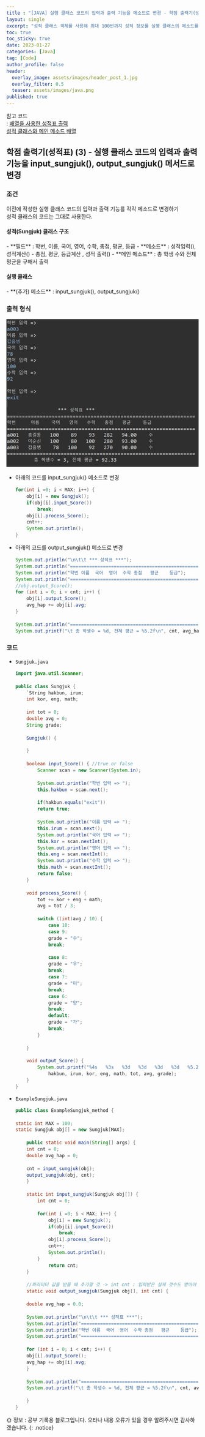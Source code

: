 ```yaml
---
title : "[JAVA] 실행 클래스 코드의 입력과 출력 기능을 메소드로 변경 - 학점 출력기(성적표) (3)"
layout: single
excerpt: "성적 클래스 객체를 사용해 최대 100번까지 성적 정보를 실행 클래스의 메소드를 사용해 배열로 입력받아 출력한다."
toc: true
toc_sticky: true
date: 2023-01-27
categories: [Java]
tag: [Code]
author_profile: false
header:
  overlay_image: assets/images/header_post_1.jpg
  overlay_filter: 0.5 
  teaser: assets/images/java.png
published: true
---
```


참고 코드  
: [배열을 사용한 성적표 출력](../0112_1)  
[성적 클래스와 메인 메소드 배열](../0116_2)

## 학점 출력기(성적표) (3) - 실행 클래스 코드의 입력과 출력 기능을 input_sungjuk(), output_sungjuk() 메서드로 변경

### 조건
이전에 작성한 실행 클래스 코드의 입력과 출력 기능를 각각 메소드로 변경하기  
성적 클래스의 코드는 그대로 사용한다.

<h4>성적(Sungjuk)  클래스 구조</h4>  
- **필드** : 학번, 이름, 국어, 영어, 수학, 총점, 평균, 등급  
- **메소드** : 성적입력(), 성적계산() - 총점, 평균, 등급계산 , 성적 출력()  
- **메인 메소드** : 총 학생 수와 전체 평균을 구해서 출력  

<h4>실행 클래스</h4>  
- **(추가) 메소드** : input_sungjuk(), output_sungjuk()  


### 출력 형식  

<img src="/images/2023-01-27-code/Sungjuk_3.png">  

- 아래의 코드를 input_sungjuk() 메소드로 변경

    ```java
    for(int i =0; i < MAX; i++) {
        obj[i] = new Sungjuk();
        if(obj[i].input_Score())
            break;
        obj[i].process_Score();
        cnt++;
        System.out.println();
    }
    ```

- 아래의 코드를 output_sungjuk() 메소드로 변경  

    ```java
    System.out.println("\n\t\t *** 성적표 ***");
    System.out.println("===============================================================");
    System.out.println("학번 이름  국어  영어  수학 총점   평균    등급");
    System.out.println("===============================================================");
    //obj.output_Score();
    for (int i = 0; i < cnt; i++) {
        obj[i].output_Score();
        avg_hap += obj[i].avg;
    }
    
    System.out.println("===============================================================");
    System.out.printf("\t 총 학생수 = %d, 전체 평균 = %5.2f\n", cnt, avg_hap / cnt);
    ```

### 코드  

- `Sungjuk.java`  
    ```java
    import java.util.Scanner;

    public class Sungjuk {
        `String hakbun, irum;
        int kor, eng, math;
        
        int tot = 0;
        double avg = 0;
        String grade;
        
        Sungjuk() {
        
        }
        
        boolean input_Score() { //true or false
            Scanner scan = new Scanner(System.in);
            
            System.out.println("학번 입력 => ");
            this.hakbun = scan.next();
            
            if(hakbun.equals("exit"))
            return true;
            
            System.out.println("이름 입력 => ");
            this.irum = scan.next();
            System.out.println("국어 입력 => ");
            this.kor = scan.nextInt();
            System.out.println("영어 입력 => ");
            this.eng = scan.nextInt();
            System.out.println("수학 입력 => ");
            this.math = scan.nextInt();
            return false;
        }
        
        void process_Score() {
            tot += kor + eng + math;
            avg = tot / 3;
            
            switch ((int)avg / 10) {
                case 10:
                case 9:
                grade = "수";
                break;
                
                case 8: 
                grade = "우";
                break;
                case 7:
                grade = "미";
                break;
                case 6:
                grade = "양";
                break;
                default: 
                grade = "가";
                break;
            }
        
        }
        
        void output_Score() {
            System.out.printf("%4s   %3s   %3d   %3d   %3d   %3d   %5.2f   %2s\n",
                hakbun, irum, kor, eng, math, tot, avg, grade);
        }
    }
    ```

- `ExampleSungjuk.java`  

    ```java
    public class ExampleSungjuk_method {
    
    static int MAX = 100;
    static Sungjuk obj[] = new Sungjuk[MAX];
    
        public static void main(String[] args) {     
        int cnt = 0;
        double avg_hap = 0;
        
        cnt = input_sungjuk(obj);
        output_sungjuk(obj, cnt);
        }
        
        static int input_sungjuk(Sungjuk obj[]) {
            int cnt = 0;
            
            for(int i =0; i < MAX; i++) {
                obj[i] = new Sungjuk();
                if(obj[i].input_Score())
                    break;
                obj[i].process_Score();
                cnt++;
                System.out.println();
            } 
                return cnt;
        }
        
        //파라미터 값을 받을 때 추가할 것 -> int cnt : 입력받은 실제 갯수도 받아야 함
        static void output_sungjuk(Sungjuk obj[], int cnt) {
        
        double avg_hap = 0.0;
        
        System.out.println("\n\t\t *** 성적표 ***");
        System.out.println("===============================================================");
        System.out.println("학번 이름  국어  영어  수학 총점   평균    등급");
        System.out.println("===============================================================");

        for (int i = 0; i < cnt; i++) {
        obj[i].output_Score();
        avg_hap += obj[i].avg;
        }
        
        System.out.println("===============================================================");
        System.out.printf("\t 총 학생수 = %d, 전체 평균 = %5.2f\n", cnt, avg_hap / cnt);

        }
    } 
    ```  


🌞 정보 : 공부 기록용 블로그입니다. 오타나 내용 오류가 있을 경우 알려주시면 감사하겠습니다.
{: .notice}
